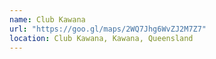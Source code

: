 ```yaml
---
name: Club Kawana
url: "https://goo.gl/maps/2WQ7Jhg6WvZJ2M7Z7"
location: Club Kawana, Kawana, Queensland
---
```

 